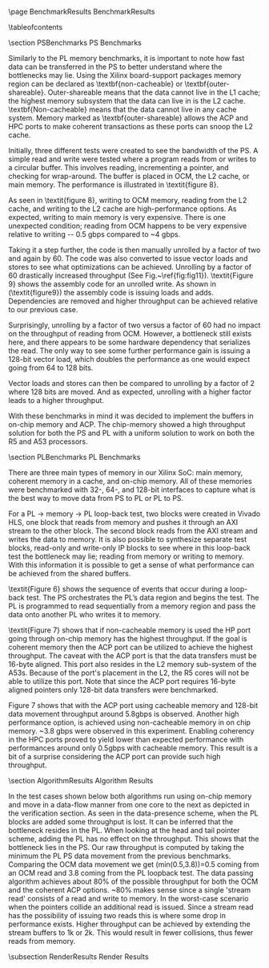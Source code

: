 \page BenchmarkResults BenchmarkResults
<!-- @subpage subsubsystem1 -->

\tableofcontents

\section PSBenchmarks PS Benchmarks

Similarly to the PL memory benchmarks, it is important to note how fast data can be transferred in the  PS to better understand where the bottlenecks may lie. Using the Xilinx board-support packages memory region can be declared as \textbf{non-cacheable} or \textbf{outer-shareable}. Outer-shareable means that the data cannot live in the L1 cache; the highest memory subsystem that the data can live in is the L2 cache. \textbf{Non-cacheable} means that the data cannot live in any cache system. Memory marked as \textbf{outer-shareable} allows the ACP and HPC ports to make coherent transactions as these ports can snoop the L2 cache. 

Initially, three different tests were created to see the bandwidth of the PS. A simple read and write were tested where a program reads from or writes to a circular buffer. This involves reading, incrementing a pointer, and checking for wrap-around. The buffer is placed in OCM, the L2 cache, or main memory. The performance is illustrated in \textit{figure 8}.

<!-- \begin{figure}[H]
	\centering
  \includegraphics[width=0.8\textwidth]{pics/PSThroughputResults.png}
  \caption{\small{PS throughput in gbps}}
  \label{fig:fig8}
\end{figure} -->


As seen in \textit{figure 8}, writing to OCM memory, reading from the L2 cache, and writing to the L2 cache are high-performance options. As expected, writing to main memory is very expensive. There is one unexpected condition; reading from OCM happens to be very expensive relative to writing -- 0.5 gbps compared to ~4 gbps.

Taking it a step further, the code is then manually unrolled by a factor of two and again by 60. The code was also converted to issue vector loads and stores to see what optimizations can be achieved. Unrolling by a factor of 60 drastically increased throughput (See Fig.~\ref{fig:fig11}). \textit{Figure 9} shows the assembly code for an unrolled write. As shown in (\textit{figure9}) the assembly code is issuing loads and adds. Dependencies are removed and higher throughput can be achieved relative to our previous case.

<!-- \begin{figure}[H]
	\centering
	\includegraphics[width=0.5\textwidth]{pics/asm_write.PNG}
	\caption\small{{Unrolled assembly}}
	\label{fig:fig9}
\end{figure} -->

 Surprisingly, unrolling by a factor of two versus a factor of 60 had no impact on the throughput of reading from OCM. However, a bottleneck still exists here, and there appears to be some hardware dependency that serializes the read. The only way to see some further performance gain is issuing a 128-bit vector load, which doubles the performance as one would expect going from 64 to 128 bits. 
 
<!--  \begin{figure}[H]
 	\centering
 	\includegraphics[width=0.8\textwidth]{pics/PSOCMREAD.png}
 	\caption{\small{On-chip memory read}}
 	\label{fig:fig10}
 \end{figure} -->

Vector loads and stores can then be compared to unrolling by a factor of 2 where 128 bits are moved. And as expected, unrolling with a higher factor leads to a higher throughput.
 

<!--  \begin{figure}[H]
 	\centering
	\includegraphics[width=0.8\textwidth]{pics/PSThroughput_accel.png}
	\caption{\small{Unrolled, vector results}}
	\label{fig:fig11}
\end{figure} -->

With these benchmarks in mind it was decided to implement the buffers in on-chip memory and ACP. The chip-memory showed a high throughput solution for both the PS and PL with a uniform solution to work on both the R5 and A53 processors.


\section PLBenchmarks PL Benchmarks

There are three main types of memory in our Xilinx SoC: main memory, coherent memory in a cache, and on-chip memory. All of these memories were benchmarked with 32-, 64-, and 128-bit interfaces to capture what is the best way to move data from PS to PL or PL to PS. 

For a PL &rarr; memory &rarr; PL loop-back test, two blocks were created in Vivado HLS, one block that reads from memory and pushes it through an AXI stream to the other block. The second block reads from the AXI stream and writes the data to memory. It is also possible to synthesize separate test blocks, read-only and write-only IP blocks to see where in this loop-back test the bottleneck may lie; reading from memory or writing to memory. With this information it is possible to get a sense of what performance can be achieved from the shared buffers.

\textit{Figure 6} shows the sequence of events that occur during a loop-back test. The PS orchestrates the PL’s data region and begins the test. The PL is programmed to read sequentially from a memory region and pass the data onto another PL who writes it to memory.

<!-- \begin{figure}[H]
	\centering
  \includegraphics[width=0.8\textwidth]{pics/sequence.png}
  \caption{\small{Loop back test}}
  \label{fig:fig6}
\end{figure} -->

\textit{Figure 7} shows that if non-cacheable memory is used the HP port going through on-chip memory has the highest throughput. If the goal is coherent memory then the ACP port can be utilized to achieve the highest throughput. The caveat with the ACP port is that the data transfers must be 16-byte aligned. This port also resides in the L2 memory sub-system of the A53s. Because of the port's placement in the L2, the R5 cores will not be able to utilize this port. Note that since the ACP port requires 16-byte aligned pointers only 128-bit data transfers were benchmarked.

<!-- \begin{figure}[H]
	\centering
  \includegraphics[width=0.8\textwidth]{pics/PLLoopBackThroughput.png}
  \caption{\small{Loop back test}}
  \label{fig:fig7}
\end{figure} -->

Figure 7 shows that with the ACP port using cacheable memory and 128-bit data movement throughput around 5.8gbps is observed. Another high performance option, is achieved using non-cacheable memory in on chip memory.  ~3.8 gbps were observed in this experiment. Enabling coherency in the HPC ports proved to yield lower than expected performance with
performances around only 0.5gbps with cacheable memory. This result is a bit of a surprise considering the ACP port can provide such high throughput.

\section AlgorithmResults Algorithm Results

In the test cases shown below both algorithms run using on-chip memory and move in a data-flow manner from one core to the next as depicted in the verification section. As seen in the data-presence scheme, when the PL blocks are added some throughput is lost. It can be inferred that the bottleneck resides in the PL. When looking at the head and tail pointer scheme, adding the PL has no effect on the throughput. This shows that the bottleneck lies in the PS. Our raw throughput is computed by taking the minimum the PL PS data movement from the previous benchmarks. Comparing the
OCM data movement we get (min(0.5,3.8))=0.5 coming from an OCM read and 3.8 coming from the PL loopback test.  The data passing algorithm achieves about 80\% of the possible throughput for both the OCM and the
coherent ACP options. ~80\% makes sense since a single 'stream read' consists of a read and write to memory. In the worst-case scenario when the pointers collide an additional read is issued. Since a stream read has the possibility of issuing two reads this is where some drop in performance exists. Higher throughput can be achieved by extending the stream buffers to 1k or 2k. This would result in fewer collisions, thus fewer reads from memory.

<!-- \begin{figure}[H]
	\centering
  \includegraphics[width=0.8\textwidth]{pics/AlgorithmThroughput.png}
  \caption{\small{PS throughput in gbps}}
  \label{fig:fig18}
\end{figure} -->

\subsection RenderResults Render Results